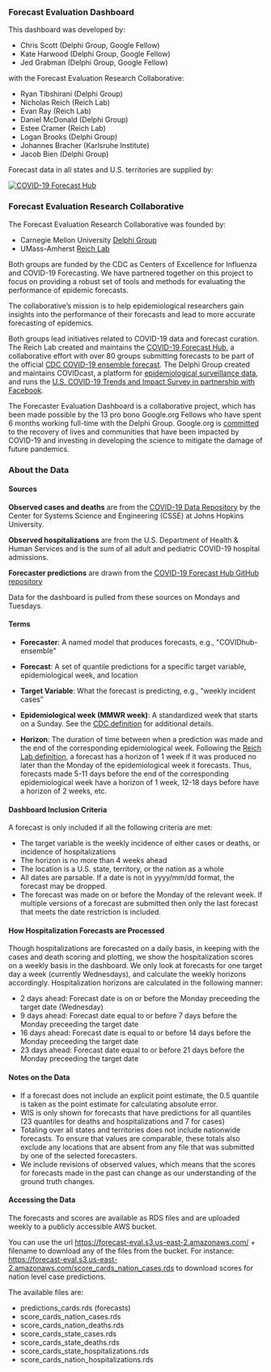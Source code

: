 ### Forecast Evaluation Dashboard

This dashboard was developed by:

* Chris Scott (Delphi Group, Google Fellow)
* Kate Harwood (Delphi Group, Google Fellow)
* Jed Grabman (Delphi Group, Google Fellow)

with the Forecast Evaluation Research Collaborative:

* Ryan Tibshirani (Delphi Group)
* Nicholas Reich (Reich Lab)
* Evan Ray (Reich Lab)
* Daniel McDonald (Delphi Group)
* Estee Cramer (Reich Lab)
* Logan Brooks (Delphi Group)
* Johannes Bracher (Karlsruhe Institute)
* Jacob Bien (Delphi Group)

Forecast data in all states and U.S. territories are supplied by:

[![COVID-19 Forecast Hub](forecast-hub-logo.png)](https://covid19forecasthub.org)

### Forecast Evaluation Research Collaborative

The Forecast Evaluation Research Collaborative was founded by:

* Carnegie Mellon University [Delphi Group](https://delphi.cmu.edu)
* UMass-Amherst [Reich Lab](https://reichlab.io/)

Both groups are funded by the CDC as Centers of Excellence for Influenza and COVID-19 Forecasting. We have partnered together on this project to focus on providing a robust set of tools and methods for evaluating the performance of epidemic forecasts.  
  
The collaborative’s mission is to help epidemiological researchers gain insights into the performance of their forecasts and lead to more accurate forecasting of epidemics.  
  
Both groups lead initiatives related to COVID-19 data and forecast curation. The Reich Lab created and maintains the [COVID-19 Forecast Hub](https://covid19forecasthub.org/), a collaborative effort with over 80 groups submitting forecasts to be part of the official [CDC COVID-19 ensemble forecast](https://www.cdc.gov/coronavirus/2019-ncov/covid-data/mathematical-modeling.html). The Delphi Group created and maintains COVIDcast, a platform for [epidemiological surveillance data](https://delphi.cmu.edu/covidcast/), and runs the [U.S. COVID-19 Trends and Impact Survey in partnership with Facebook](https://delphi.cmu.edu/covidcast/surveys/).
  
The Forecaster Evaluation Dashboard is a collaborative project, which has been made possible by the 13 pro bono Google.org Fellows who have spent 6 months working full-time with the Delphi Group. Google.org is [committed](https://www.google.org/covid-19/) to the recovery of lives and communities that have been impacted by COVID-19 and investing in developing the science to mitigate the damage of future pandemics.  
  
### About the Data

#### **Sources**

**Observed cases and deaths** are from the [COVID-19 Data Repository](https://github.com/CSSEGISandData/COVID-19) by the Center for Systems Science and Engineering (CSSE) at Johns Hopkins University.

**Observed hospitalizations** are from the U.S. Department of Health & Human Services and is the sum of all adult and pediatric COVID-19 hospital admissions.
  
**Forecaster predictions** are drawn from the [COVID-19 Forecast Hub GitHub repository](https://github.com/reichlab/covid19-forecast-hub/)  
  
Data for the dashboard is pulled from these sources on Mondays and Tuesdays.  

#### **Terms**

*   **Forecaster**:  A named model that produces forecasts, e.g., "COVIDhub-ensemble"
    
*   **Forecast**: A set of quantile predictions for a specific target variable, epidemiological week, and location 
    
*   **Target Variable**: What the forecast is predicting, e.g., “weekly incident cases”
        
*   **Epidemiological week (MMWR week)**: A standardized week that starts on a Sunday. See the [CDC definition](https://wwwn.cdc.gov/nndss/document/MMWR_week_overview.pdf) for additional details.

*   **Horizon**: The duration of time between when a prediction was made and the end of the corresponding epidemiological week. Following the [Reich Lab definition](https://github.com/reichlab/covid19-forecast-hub/blob/master/data-processed/README.md#target), a forecast has a horizon of 1 week if it was produced no later than the Monday of the epidemiological week it forecasts. Thus, forecasts made 5-11 days before the end of the corresponding epidemiological week have a horizon of 1 week, 12-18 days before have a horizon of 2 weeks, etc. 
  
#### **Dashboard Inclusion Criteria**
A forecast is only included if all the following criteria are met:

*   The target variable is the weekly incidence of either cases or deaths, or incidence of hospitalizations
*   The horizon is no more than 4 weeks ahead
*   The location is a U.S. state, territory, or the nation as a whole
*   All dates are parsable. If a date is not in yyyy/mm/dd format, the forecast may be dropped.
*   The forecast was made on or before the Monday of the relevant week. If multiple versions of a forecast are submitted then only the last forecast that meets the date restriction is included.

#### **How Hospitalization Forecasts are Processed**
Though hospitalizations are forecasted on a daily basis, in keeping with the cases and death scoring and plotting, we show the hospitalization scores on a weekly basis in the dashboard. We only look at forecasts for one target day a week (currently Wednesdays), and calculate the weekly horizons accordingly. Hospitalization horizons are calculated in the following manner:
* 2 days ahead: Forecast date is on or before the Monday preceeding the target date (Wednesday)
* 9 days ahead: Forecast date equal to or before 7 days before the Monday preceeding the target date
* 16 days ahead: Forecast date is equal to or before 14 days before the Monday preceeding the target date
* 23 days ahead: Forecast date equal to or before 21 days before the Monday preceeding the target date

#### **Notes on the Data**

*   If a forecast does not include an explicit point estimate, the 0.5 quantile is taken as the point estimate for calculating absolute error.
*   WIS is only shown for forecasts that have predictions for all quantiles (23 quantiles for deaths and hospitalizations and 7 for cases)
*   Totaling over all states and territories does not include nationwide forecasts. To ensure that values are comparable, these totals also exclude any locations that are absent from any file that was submitted by one of the selected forecasters.
*   We include revisions of observed values, which means that the scores for forecasts made in the past can change as our understanding of the ground truth changes.

#### **Accessing the Data**
The forecasts and scores are available as RDS files and are uploaded weekly to a publicly accessible AWS bucket.  

You can use the url https://forecast-eval.s3.us-east-2.amazonaws.com/ + filename to download
any of the files from the bucket. For instance: https://forecast-eval.s3.us-east-2.amazonaws.com/score_cards_nation_cases.rds to download scores for nation level case predictions.  

The available files are:
* predictions_cards.rds (forecasts)
* score_cards_nation_cases.rds
* score_cards_nation_deaths.rds
* score_cards_state_cases.rds
* score_cards_state_deaths.rds
* score_cards_state_hospitalizations.rds
* score_cards_nation_hospitalizations.rds
  
  
